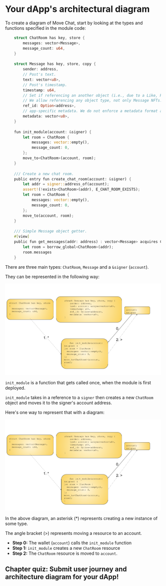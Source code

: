 # Your dApp's architectural diagram

To create a diagram of Move Chat, start by looking at the types and functions specified in the module code:

```rust
    struct ChatRoom has key, store {
        messages: vector<Message>,
        message_count: u64,
    }

    struct Message has key, store, copy {
        sender: address,
        // Post's text.
        text: vector<u8>,
        // Post's timestamp.
        timestamp: u64,
        // Set if referencing an another object (i.e., due to a Like, Retweet, Reply etc).
        // We allow referencing any object type, not only Message NFTs.
        ref_id: Option<address>,
        // app-specific metadata. We do not enforce a metadata format and delegate this to app layer.
        metadata: vector<u8>,
    }

    fun init_module(account: &signer) {
        let room = ChatRoom {
            messages: vector::empty(),
            message_count: 0,
        };
        move_to<ChatRoom>(account, room);
    }

    /// Create a new chat room.
    public entry fun create_chat_room(account: &signer) {
        let addr = signer::address_of(account);
        assert!(!exists<ChatRoom>(addr), E_CHAT_ROOM_EXISTS);
        let room = ChatRoom {
            messages: vector::empty(),
            message_count: 0,
        };
        move_to(account, room);
    }

    /// Simple Message object getter.
    #[view]
    public fun get_messages(addr: address) : vector<Message> acquires ChatRoom {
        let room = borrow_global<ChatRoom>(addr);
        room.messages
    }
```

There are three main types: `ChatRoom`, `Message` and a `&signer` (`account`).

They can be represented in the following way:

![The chat dApp's init module function diagram](./img/ch03-01-diagram-chatroom-init-module.png "Diagram: The chat dApp's init module function")


`init_module` is a function that gets called once, when the module is first deployed. 

`init_module` takes in a reference to a `signer` then creates a new `ChatRoom` object and moves it to the signer's account address.

Here's one way to represent that with a diagram:

![The chat dApp's init module function diagram](./img/ch03-01-diagram-chatroom-init-module.png "Diagram: The chat dApp's init module function")

In the above diagram, an asterisk (*) represents creating a new instance of some type. 

The angle bracket (>) represents moving a resource to an account.

* **Step 0:** The wallet (`account`) calls the `init_module` function 
* **Step 1:** `init_module` creates a new `ChatRoom` resource
* **Step 2:** The `ChatRoom` resource is moved to `account`.

## Chapter quiz: Submit user journey and architecture diagram for your dApp!

<iframe data-tally-src="https://tally.so/embed/3qd7DY?alignLeft=1&hideTitle=1&transparentBackground=1&dynamicHeight=1" loading="lazy" width="100%" height="273" frameborder="0" marginheight="0" marginwidth="0" title="Movement Hack Chapter 3 Quiz"></iframe><script>var d=document,w="https://tally.so/widgets/embed.js",v=function(){"undefined"!=typeof Tally?Tally.loadEmbeds():d.querySelectorAll("iframe[data-tally-src]:not([src])").forEach((function(e){e.src=e.dataset.tallySrc}))};if("undefined"!=typeof Tally)v();else if(d.querySelector('script[src="'+w+'"]')==null){var s=d.createElement("script");s.src=w,s.onload=v,s.onerror=v,d.body.appendChild(s);}</script>

